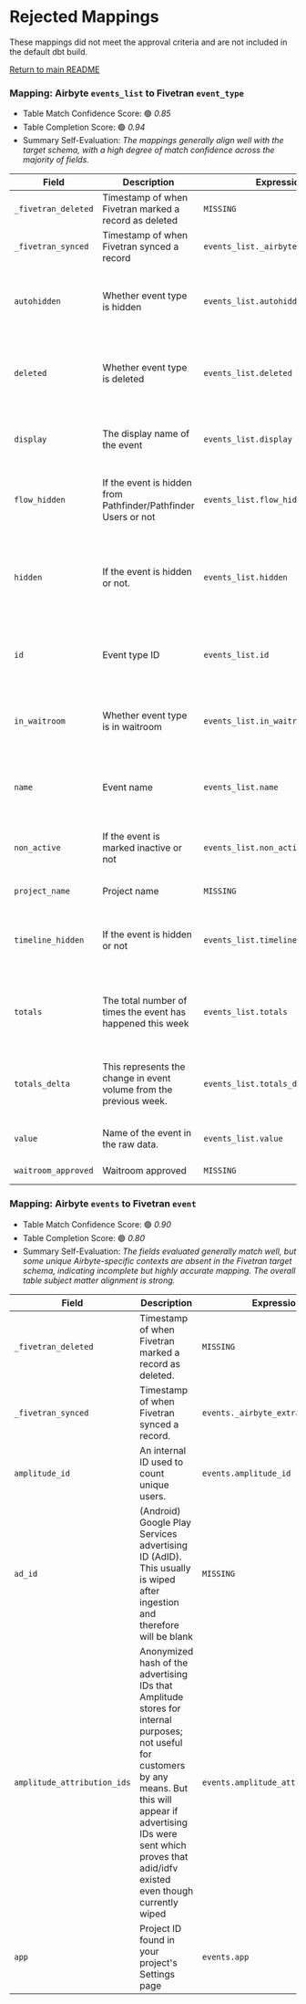 # Rejected Mappings

These mappings did not meet the approval criteria and are not included in the default dbt build.

[Return to main README](./README.md)

### Mapping: Airbyte `events_list` to Fivetran `event_type`


- Table Match Confidence Score: 🟢 _0.85_
- Table Completion Score: 🟢 _0.94_
- Summary Self-Evaluation: _The mappings generally align well with the target schema, with a high degree of match confidence across the majority of fields._

| Field | Description | Expression | Confidence | Evaluation |
| --- | --- | --- | --- | --- |
| `_fivetran_deleted` | Timestamp of when Fivetran marked a record as deleted | `MISSING` | ❌ _0.00_ | *No good match found.* |
| `_fivetran_synced` | Timestamp of when Fivetran synced a record | `events_list._airbyte_extracted_at` | 🟢 _1.00_ | *Standard mapping used.* |
| `autohidden` | Whether event type is hidden | `events_list.autohidden` | 🟢 _0.70_ | *Field likely refers to the same concept as in the source schema.* |
| `deleted` | Whether event type is deleted | `events_list.deleted` | 🟢 _0.70_ | *Field likely refers to the same concept as in the source schema.* |
| `display` | The display name of the event | `events_list.display` | 🟢 _0.90_ | *High-level match of display names of events.* |
| `flow_hidden` | If the event is hidden from Pathfinder/Pathfinder Users or not | `events_list.flow_hidden` | 🟢 _0.70_ | *Field likely refers to similar visibility control.* |
| `hidden` | If the event is hidden or not. | `events_list.hidden` | 🟢 _0.70_ | *There is a high probability these fields mean the same thing across schemas.* |
| `id` | Event type ID | `events_list.id` | 🟢 _0.95_ | *Identifiers across systems are commonly synonymous.* |
| `in_waitroom` | Whether event type is in waitroom | `events_list.in_waitroom` | 🟢 _0.70_ | *Likely describes similar allocation of event type to a waitroom.* |
| `name` | Event name | `events_list.name` | 🟢 _1.00_ | *Perfect match of event names across systems.* |
| `non_active` | If the event is marked inactive or not | `events_list.non_active` | 🟢 _0.70_ | *Refers to the same status of activity level, likely same use.* |
| `project_name` | Project name | `MISSING` | ❌ _0.00_ | *No good match found.* |
| `timeline_hidden` | If the event is hidden or not | `events_list.timeline_hidden` | 🟢 _0.70_ | *Likely the same use in context of event visibility in timelines.* |
| `totals` | The total number of times the event has happened this week | `events_list.totals` | 🟢 _0.80_ | *Refers to aggregate numbers; closely matched concepts.* |
| `totals_delta` | This represents the change in event volume from the previous week. | `events_list.totals_delta` | 🟢 _0.80_ | *Change in event volume is a directly comparable metric.* |
| `value` | Name of the event in the raw data. | `events_list.value` | 🟢 _1.00_ | *Direct match of event descriptions.* |
| `waitroom_approved` | Waitroom approved | `MISSING` | ❌ _0.00_ | *No good match found.* |

### Mapping: Airbyte `events` to Fivetran `event`


- Table Match Confidence Score: 🟢 _0.90_
- Table Completion Score: 🟢 _0.80_
- Summary Self-Evaluation: _The fields evaluated generally match well, but some unique Airbyte-specific contexts are absent in the Fivetran target schema, indicating incomplete but highly accurate mapping. The overall table subject matter alignment is strong._

| Field | Description | Expression | Confidence | Evaluation |
| --- | --- | --- | --- | --- |
| `_fivetran_deleted` | Timestamp of when Fivetran marked a record as deleted. | `MISSING` | ❌ _0.00_ | *No good match found.* |
| `_fivetran_synced` | Timestamp of when Fivetran synced a record. | `events._airbyte_extracted_at` | 🟢 _1.00_ | *Standard mapping for all tables, matched exactly with _airbyte_extracted_at.* |
| `amplitude_id` | An internal ID used to count unique users. | `events.amplitude_id` | 🟢 _0.80_ | *Direct match found with a high confidence level.* |
| `ad_id` | (Android) Google Play Services advertising ID (AdID). This usually is wiped after ingestion and therefore will be blank  | `MISSING` | ❌ _0.00_ | *No good match found.* |
| `amplitude_attribution_ids` | Anonymized hash of the advertising IDs that Amplitude stores for internal purposes; not useful for customers by any means. But this will appear if advertising IDs were sent which proves that adid/idfv existed even though currently wiped  | `events.amplitude_attribution_ids` | 🟢 _0.80_ | *Direct match found with a high confidence level.* |
| `app` | Project ID found in your project's Settings page | `events.app` | 🟢 _0.90_ | *Direct match found, strong relevance to the context* |
